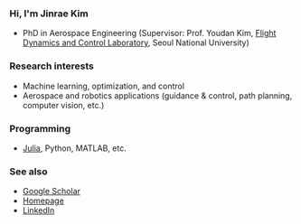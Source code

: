 ### Hi, I'm Jinrae Kim
- PhD in Aerospace Engineering (Supervisor: Prof. Youdan Kim, [Flight Dynamics and Control Laboratory](http://fdcl.snu.ac.kr/wordpress/), Seoul National University)

### Research interests
- Machine learning, optimization, and control
- Aerospace and robotics applications (guidance & control, path planning, computer vision, etc.)

### Programming
- [Julia](https://discourse.julialang.org/u/iHany/summary), Python, MATLAB, etc.

### See also
- [Google Scholar](https://scholar.google.com/citations?user=K7wrYmoAAAAJ&hl=en)
- [Homepage](https://jinrae.notion.site)
- [LinkedIn](https://www.linkedin.com/in/jinrae-kim-1b1900195/)
